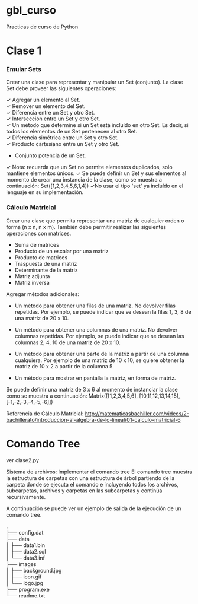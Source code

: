 # gbl_curso
Practicas de curso de Python



# Clase 1 #
  
### Emular Sets
Crear una clase para representar y manipular un Set (conjunto). La clase Set debe proveer las siguientes operaciones:


✓ Agregar un elemento al Set.  
✓ Remover un elemento del Set.  
✓ Diferencia entre un Set y otro Set.  
✓ Intersección entre un Set y otro Set.  
✓ Un método que determine si un Set está incluído en otro Set. Es decir, si todos los elementos de un Set pertenecen al otro Set.  
✓ Diferencia simétrica entre un Set y otro Set.  
✓ Producto cartesiano entre un Set y otro Set.
- Conjunto potencia de un Set.  


✓ Nota: recuerda que un Set no permite elementos duplicados, solo mantiene elementos únicos.
✓ Se puede definir un Set y sus elementos al momento de crear una instancia de la clase, como se muestra a continuación:
Set([1,2,3,4,5,6,1,4])
✓No usar el tipo 'set' ya incluído en el lenguaje en su implementación.  






### Cálculo Matricial  
Crear una clase que permita representar una matriz de cualquier orden o forma (n x n, n x m).
También debe permitir realizar las siguientes operaciones con matrices.


- Suma de matrices
- Producto de un escalar por una matriz
- Producto de matrices
- Traspuesta de una matriz
- Determinante de la matriz
- Matriz adjunta
- Matriz inversa


Agregar métodos adicionales:


- Un método para obtener una filas de una matriz. No devolver filas repetidas.
Por ejemplo, se puede indicar que se desean la filas 1, 3, 8 de una matriz de 20 x 10.


- Un método para obtener una columnas de una matriz. No devolver columnas repetidas.
Por ejemplo, se puede indicar que se desean las columnas 2, 4, 10 de una matriz de 20 x 10.


- Un método para obtener una parte de la matriz a partir de una columna cualquiera.
Por ejemplo de una matriz de 10 x 10, se quiere obtener la matriz de 10 x 2 a partir de la columna 5.


- Un método para mostrar en pantalla la matriz, en forma de matriz.


Se puede definir una matriz de 3 x 6 al momento de instanciar la clase como se muestra a continuación:
Matrix([[1,2,3,4,5,6],
	[10,11,12,13,14,15],
	[-1,-2,-3,-4,-5,-6]])


Referencia de Cálculo Matricial:
http://matematicasbachiller.com/videos/2-bachillerato/introduccion-al-algebra-de-lo-lineal/01-calculo-matricial-6



# Comando Tree #
ver clase2.py  

Sistema de archivos: Implementar el comando tree
El comando tree muestra la estructura de carpetas con una estructura de árbol partiendo de la carpeta donde se ejecuta el comando e incluyendo todos los archivos, subcarpetas, archivos y carpetas en las subcarpetas y continúa recursivamente.

A continuación se puede ver un ejemplo de salida de la ejecución de un comando tree.

.  
├── config.dat  
├── data  
│   ├── data1.bin  
│   ├── data2.sql  
│   └── data3.inf  
├── images  
│   ├── background.jpg  
│   ├── icon.gif  
│   └── logo.jpg  
├── program.exe  
└── readme.txt  
